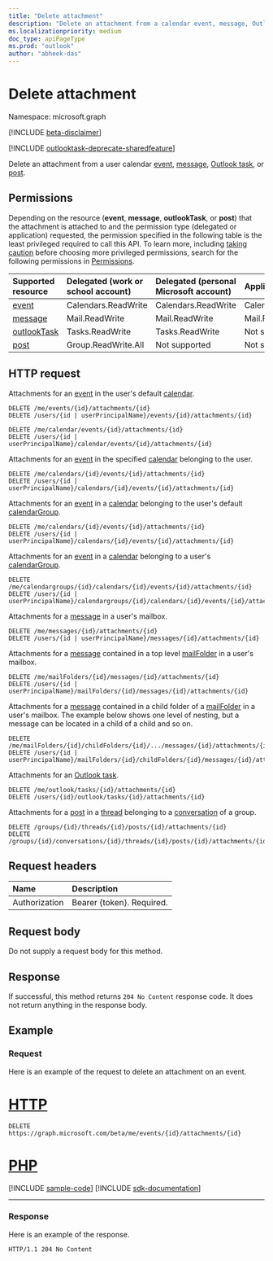 ```yaml
---
title: "Delete attachment"
description: "Delete an attachment from a calendar event, message, Outlook task, or post."
ms.localizationpriority: medium
doc_type: apiPageType
ms.prod: "outlook"
author: "abheek-das"
---
```


# Delete attachment

Namespace: microsoft.graph

[!INCLUDE [beta-disclaimer](../../includes/beta-disclaimer.md)]

[!INCLUDE [outlooktask-deprecate-sharedfeature](../../includes/outlooktask-deprecate-sharedfeature.md)]

Delete an attachment from a user calendar [event](../resources/event.md), [message](../resources/message.md), [Outlook task](../resources/outlooktask.md), or [post](../resources/post.md).

## Permissions

Depending on the resource (**event**, **message**, **outlookTask**, or **post**) that the attachment is attached to and the permission type (delegated or application) requested, the permission specified in the following table is the least privileged required to call this API. To learn more, including [taking caution](/graph/auth/auth-concepts#best-practices-for-requesting-permissions) before choosing more privileged permissions, search for the following permissions in [Permissions](/graph/permissions-reference).

| Supported resource | Delegated (work or school account) | Delegated (personal Microsoft account) | Application |
|:-----|:-----|:-----|:-----|
| [event](../resources/event.md) | Calendars.ReadWrite | Calendars.ReadWrite | Calendars.ReadWrite |
| [message](../resources/message.md) | Mail.ReadWrite | Mail.ReadWrite | Mail.ReadWrite |
| [outlookTask](../resources/outlooktask.md) |  Tasks.ReadWrite | Tasks.ReadWrite | Not supported |
| [post](../resources/post.md) | Group.ReadWrite.All | Not supported | Not supported |


<!--
* If accessing attachments in Group Events or Posts: Group.ReadWrite.All
-->

## HTTP request

Attachments for an [event](../resources/event.md) in the user's default [calendar](../resources/calendar.md).
<!-- { "blockType": "ignored" } -->
```http
DELETE /me/events/{id}/attachments/{id}
DELETE /users/{id | userPrincipalName}/events/{id}/attachments/{id}

DELETE /me/calendar/events/{id}/attachments/{id}
DELETE /users/{id | userPrincipalName}/calendar/events/{id}/attachments/{id}
```

Attachments for an [event](../resources/event.md) in the specified [calendar](../resources/calendar.md) belonging to the user.
<!-- { "blockType": "ignored" } -->
```http
DELETE /me/calendars/{id}/events/{id}/attachments/{id}
DELETE /users/{id | userPrincipalName}/calendars/{id}/events/{id}/attachments/{id}
```

<!-- Tried adding and getting group event with attachment, event exists but without attachment. Group event attachment not supported.
DELETE /groups/{id}/events/{id}/attachments/{id}
DELETE /groups/{id}/calendar/events/{id}/attachments/{id}
-->

Attachments for an [event](../resources/event.md) in a [calendar](../resources/calendar.md) belonging to the user's default [calendarGroup](../resources/calendargroup.md).
<!-- { "blockType": "ignored" } -->
```http
DELETE /me/calendars/{id}/events/{id}/attachments/{id}
DELETE /users/{id | userPrincipalName}/calendars/{id}/events/{id}/attachments/{id}
```
Attachments for an [event](../resources/event.md) in a [calendar](../resources/calendar.md) belonging to a user's [calendarGroup](../resources/calendargroup.md).
<!-- { "blockType": "ignored" } -->
```http
DELETE /me/calendargroups/{id}/calendars/{id}/events/{id}/attachments/{id}
DELETE /users/{id | userPrincipalName}/calendargroups/{id}/calendars/{id}/events/{id}/attachments/{id}
```
Attachments for a [message](../resources/message.md) in a user's mailbox.
<!-- { "blockType": "ignored" } -->

```http
DELETE /me/messages/{id}/attachments/{id}
DELETE /users/{id | userPrincipalName}/messages/{id}/attachments/{id}
```

Attachments for a [message](../resources/message.md) contained in a top level [mailFolder](../resources/mailfolder.md) in a user's mailbox.
<!-- { "blockType": "ignored" } -->

```http
DELETE /me/mailFolders/{id}/messages/{id}/attachments/{id}
DELETE /users/{id | userPrincipalName}/mailFolders/{id}/messages/{id}/attachments/{id}
```

Attachments for a [message](../resources/message.md) contained in a child folder of a [mailFolder](../resources/mailfolder.md) in a user's mailbox.  The
example below shows one level of nesting, but a message can be located in a child of a child and so on.
<!-- { "blockType": "ignored" } -->

```http
DELETE /me/mailFolders/{id}/childFolders/{id}/.../messages/{id}/attachments/{id}
DELETE /users/{id | userPrincipalName}/mailFolders/{id}/childFolders/{id}/messages/{id}/attachments/{id}
```

Attachments for an [Outlook task](../resources/outlooktask.md).
<!-- { "blockType": "ignored" } -->

```http
DELETE /me/outlook/tasks/{id}/attachments/{id}
DELETE /users/{id}/outlook/tasks/{id}/attachments/{id}
```

Attachments for a [post](../resources/post.md) in a [thread](../resources/conversationthread.md) belonging to a [conversation](../resources/conversation.md) of a group.
<!-- { "blockType": "ignored" } -->

```http
DELETE /groups/{id}/threads/{id}/posts/{id}/attachments/{id}
DELETE /groups/{id}/conversations/{id}/threads/{id}/posts/{id}/attachments/{id}
```

## Request headers

| Name       | Description|
|:---------------|:----------|
| Authorization  | Bearer {token}. Required. |

## Request body

Do not supply a request body for this method.

## Response

If successful, this method returns `204 No Content` response code. It does not return anything in the response body.

## Example

### Request

Here is an example of the request to delete an attachment on an event.

# [HTTP](#tab/http)
<!-- {
  "blockType": "request",
  "name": "delete_attachment"
}-->

```http
DELETE https://graph.microsoft.com/beta/me/events/{id}/attachments/{id}
```

# [PHP](#tab/php)
[!INCLUDE [sample-code](../includes/snippets/php/delete-attachment-php-snippets.md)]
[!INCLUDE [sdk-documentation](../includes/snippets/snippets-sdk-documentation-link.md)]

---


### Response

Here is an example of the response.
<!-- {
  "blockType": "response",
  "truncated": true
} -->

```http
HTTP/1.1 204 No Content
```

<!-- uuid: 8fcb5dbc-d5aa-4681-8e31-b001d5168d79
2015-10-25 14:57:30 UTC -->
<!--
{
  "type": "#page.annotation",
  "description": "Delete attachment",
  "keywords": "",
  "section": "documentation",
  "tocPath": "",
  "suppressions": [
  ]
}
-->


